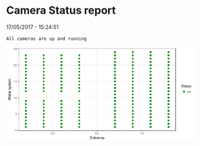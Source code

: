 Camera Status report
================
17/05/2017 - 15:24:51

    All cameras are up and running

![](camreport_files/figure-markdown_github/unnamed-chunk-2-1.png)
